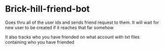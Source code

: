 # Brick-hill-friend-bot
Goes thru all of the user ids and sends friend request to them.
It will wait for new user to be created if it reaches that far somehow

It also tracks who you have friended on what account with txt files containing who you have friended
